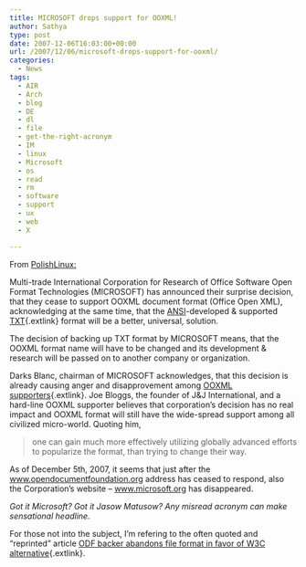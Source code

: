 ```yaml
---
title: MICROSOFT drops support for OOXML!
author: Sathya
type: post
date: 2007-12-06T16:03:00+00:00
url: /2007/12/06/microsoft-drops-support-for-ooxml/
categories:
  - News
tags:
  - AIR
  - Arch
  - blog
  - DE
  - dl
  - file
  - get-the-right-acronym
  - IM
  - linux
  - Microsoft
  - os
  - read
  - rm
  - software
  - support
  - ux
  - web
  - X

---
```

From [PolishLinux:][1]

Multi-trade International Corporation for Research of Office Software Open Format Technologies (MICROSOFT) has announced their surprise decision, that they cease to support OOXML document format (Office Open XML), acknowledging at the same time, that the [ANSI][2]-developed & supported [TXT][3]{.extlink} format will be a better, universal, solution.<span id="more-397"></span>

<p class="img-right">
  The decision of backing up TXT format by MICROSOFT means, that the OOXML format name will have to be changed and its development & research will be passed on to another company or organization.
</p>

Darks Blanc, chairman of MICROSOFT acknowledges, that this decision is already causing anger and disapprovement among [OOXML supporters][4]{.extlink}. Joe Bloggs, the founder of J&J International, and a hard-line OOXML supporter believes that corporation’s decision has no real impact and OOXML format will still have the wide-spread support among all civilized micro-world. Quoting him,

> one can gain much more effectively utilizing globally advanced efforts to popularize the format, than trying to change their way.

As of December 5th, 2007, it seems that just after the www.opendocumentfoundation.org address has ceased to respond, also the Corporation’s website &#8211; www.microsoft.org has disappeared.

_Got it Microsoft? Got it Jasow Matusow? Any misread acronym can make sensational headline._

For those not into the subject, I’m refering to the often quoted and “reprinted” article [ODF backer abandons file format in favor of W3C alternative][5]{.extlink}.

 [1]: https://polishlinux.org/apps/openofficeorg/microsoft-drops-support-for-ooxml/
 [2]: https://polishlinux.org/en.wikipedia.org/wiki/ANSI
 [3]: https://en.wikipedia.org/wiki/TXT
 [4]: https://openxmldeveloper.org/
 [5]: https://www.computerworld.com/action/article.do?command=viewArticleBasic&articleId=9044723

